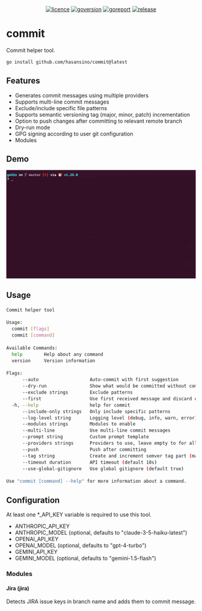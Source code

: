 <p align="center">
<a href="https://opensource.org/licenses/MIT"><img src="https://img.shields.io/badge/License-MIT-yellow.svg" alt="licence"></a>
<a href="https://golang.org/"><img src="https://img.shields.io/badge/Go-1.25.0-00ADD8?style=flat&logo=go" alt="goversion"></a>
<a href="https://goreportcard.com/report/github.com/hasansino/commit"><img src="https://goreportcard.com/badge/github.com/hasansino/commit" alt="goreport"></a>
<a href="https://github.com/hasansino/commit/releases"><img src="https://img.shields.io/github/v/release/hasansino/commit" alt="release"></a>
</p>

# commit

Commit helper tool.

```bash
go install github.com/hasansino/commit@latest
```

## Features

- Generates commit messages using multiple providers
- Supports multi-line commit messages
- Exclude/include specific file patterns
- Supports semantic versioning tag (major, minor, patch) incrementation
- Option to push changes after committing to relevant remote branch
- Dry-run mode
- GPG signing according to user git configuration
- Modules

## Demo

![Demo](./demo.gif)

## Usage

```bash
Commit helper tool

Usage:
  commit [flags]
  commit [command]

Available Commands:
  help        Help about any command
  version     Version information

Flags:
      --auto                   Auto-commit with first suggestion
      --dry-run                Show what would be committed without committing
      --exclude strings        Exclude patterns
      --first                  Use first received message and discard others
  -h, --help                   help for commit
      --include-only strings   Only include specific patterns
      --log-level string       Logging level (debug, info, warn, error) (default "info")
      --modules strings        Modules to enable
      --multi-line             Use multi-line commit messages
      --prompt string          Custom prompt template
      --providers strings      Providers to use, leave empty to for all (claude|openai|gemini)
      --push                   Push after committing
      --tag string             Create and increment semver tag part (major|minor|patch)
      --timeout duration       API timeout (default 10s)
      --use-global-gitignore   Use global gitignore (default true)

Use "commit [command] --help" for more information about a command.
```

## Configuration

At least one *_API_KEY variable is required to use this tool.

- ANTHROPIC_API_KEY
- ANTHROPIC_MODEL (optional, defaults to "claude-3-5-haiku-latest")
- OPENAI_API_KEY
- OPENAI_MODEL (optional, defaults to "gpt-4-turbo")
- GEMINI_API_KEY
- GEMINI_MODEL (optional, defaults to "gemini-1.5-flash")

### Modules

#### Jira (jira)

Detects JIRA issue keys in branch name and adds them to commit message.
